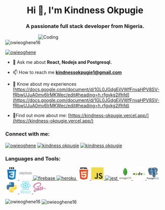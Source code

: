 <h1 align="center">Hi 👋, I'm Kindness Okpugie</h1>
<h3 align="center">A passionate full stack developer from Nigeria.</h3>
<img align="right" alt="Coding" width="400" src="https://cdn.dribbble.com/users/1162077/screenshots/3848914/programmer.gif"/>

<p align="left"> <img src="https://komarev.com/ghpvc/?username=owieoghene16&label=Profile%20views&color=0e75b6&style=flat" alt="owieoghene16" /> </p>

<p align="left"> <a href="https://twitter.com/owieoghene" target="blank"><img src="https://img.shields.io/twitter/follow/owieoghene?logo=twitter&style=for-the-badge" alt="owieoghene" /></a> </p>

- 💬 Ask me about **React, Nodejs and Postgresql.**

- 📫 How to reach me **kindnessokpugie1@gmail.com**

- 📄 Know about my experiences [https://docs.google.com/document/d/1GL0JGdgEjlVWfFnvaHPV8SV-fRbwUJuA0mv6lrMKWec/edit#heading=h.rfgvkg2ifhfd](https://docs.google.com/document/d/1GL0JGdgEjlVWfFnvaHPV8SV-fRbwUJuA0mv6lrMKWec/edit#heading=h.rfgvkg2ifhfd)

- 📄Find out more about me: [https://kindness-okpugie.vercel.app/](https://kindness-okpugie.vercel.app/)

<h3 align="left">Connect with me:</h3>
<p align="left">
<a href="https://twitter.com/owieoghene" target="blank"><img align="center" src="https://raw.githubusercontent.com/rahuldkjain/github-profile-readme-generator/master/src/images/icons/Social/twitter.svg" alt="owieoghene" height="30" width="40" /></a>
<a href="https://linkedin.com/in/kindness okpugie" target="blank"><img align="center" src="https://raw.githubusercontent.com/rahuldkjain/github-profile-readme-generator/master/src/images/icons/Social/linked-in-alt.svg" alt="kindness okpugie" height="30" width="40" /></a>
<a href="https://www.hackerrank.com/kindness okpugie" target="blank"><img align="center" src="https://raw.githubusercontent.com/rahuldkjain/github-profile-readme-generator/master/src/images/icons/Social/hackerrank.svg" alt="kindness okpugie" height="30" width="40" /></a>
</p>

<h3 align="left">Languages and Tools:</h3>
<p align="left"> <a href="https://www.w3schools.com/css/" target="_blank" rel="noreferrer"> <img src="https://raw.githubusercontent.com/devicons/devicon/master/icons/css3/css3-original-wordmark.svg" alt="css3" width="40" height="40"/> </a> <a href="https://expressjs.com" target="_blank" rel="noreferrer"> <img src="https://raw.githubusercontent.com/devicons/devicon/master/icons/express/express-original-wordmark.svg" alt="express" width="40" height="40"/> </a> <a href="https://firebase.google.com/" target="_blank" rel="noreferrer"> <img src="https://www.vectorlogo.zone/logos/firebase/firebase-icon.svg" alt="firebase" width="40" height="40"/> </a> <a href="https://heroku.com" target="_blank" rel="noreferrer"> <img src="https://www.vectorlogo.zone/logos/heroku/heroku-icon.svg" alt="heroku" width="40" height="40"/> </a> <a href="https://www.w3.org/html/" target="_blank" rel="noreferrer"> <img src="https://raw.githubusercontent.com/devicons/devicon/master/icons/html5/html5-original-wordmark.svg" alt="html5" width="40" height="40"/> </a> <a href="https://developer.mozilla.org/en-US/docs/Web/JavaScript" target="_blank" rel="noreferrer"> <img src="https://raw.githubusercontent.com/devicons/devicon/master/icons/javascript/javascript-original.svg" alt="javascript" width="40" height="40"/> </a> <a href="https://jestjs.io" target="_blank" rel="noreferrer"> <img src="https://www.vectorlogo.zone/logos/jestjsio/jestjsio-icon.svg" alt="jest" width="40" height="40"/> </a> <a href="https://www.mongodb.com/" target="_blank" rel="noreferrer"> <img src="https://raw.githubusercontent.com/devicons/devicon/master/icons/mongodb/mongodb-original-wordmark.svg" alt="mongodb" width="40" height="40"/> </a> <a href="https://nodejs.org" target="_blank" rel="noreferrer"> <img src="https://raw.githubusercontent.com/devicons/devicon/master/icons/nodejs/nodejs-original-wordmark.svg" alt="nodejs" width="40" height="40"/> </a> <a href="https://www.postgresql.org" target="_blank" rel="noreferrer"> <img src="https://raw.githubusercontent.com/devicons/devicon/master/icons/postgresql/postgresql-original-wordmark.svg" alt="postgresql" width="40" height="40"/> </a> <a href="https://www.python.org" target="_blank" rel="noreferrer"> <img src="https://raw.githubusercontent.com/devicons/devicon/master/icons/python/python-original.svg" alt="python" width="40" height="40"/> </a> <a href="https://reactjs.org/" target="_blank" rel="noreferrer"> <img src="https://raw.githubusercontent.com/devicons/devicon/master/icons/react/react-original-wordmark.svg" alt="react" width="40" height="40"/> </a> <a href="https://sass-lang.com" target="_blank" rel="noreferrer"> <img src="https://raw.githubusercontent.com/devicons/devicon/master/icons/sass/sass-original.svg" alt="sass" width="40" height="40"/> </a> </p>

<p><img align="left" src="https://github-readme-stats.vercel.app/api/top-langs?username=owieoghene16&show_icons=true&locale=en&layout=compact" alt="owieoghene16" /></p>

<p>&nbsp;<img align="center" src="https://github-readme-stats.vercel.app/api?username=owieoghene16&show_icons=true&locale=en" alt="owieoghene16" /></p>
